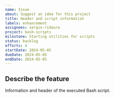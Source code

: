 ```yaml
---
name: Issue
about: Suggest an idea for this project
title: Header and script information
labels: enhancement
assignees: sergio-ridaura
project: bash-scripts
milestone: Starting utilities for scripts
status: backlog
efforts: 4
startDate: 2024-05-05
dueDate: 2024-05-05
endDate: 2024-05-05
---
```


## Describe the feature

Information and header of the executed Bash script.
